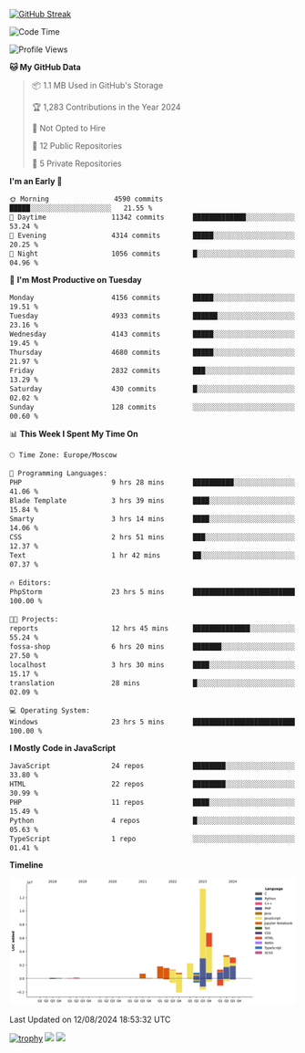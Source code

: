 [![GitHub Streak](https://github-readme-streak-stats.herokuapp.com/?user=yogik10)](https://git.io/streak-stats)
<!--START_SECTION:waka-->
![Code Time](http://img.shields.io/badge/Code%20Time-779%20hrs%2011%20mins-blue)

![Profile Views](http://img.shields.io/badge/Profile%20Views-0-blue)

**🐱 My GitHub Data** 

> 📦 1.1 MB Used in GitHub's Storage 
 > 
> 🏆 1,283 Contributions in the Year 2024
 > 
> 🚫 Not Opted to Hire
 > 
> 📜 12 Public Repositories 
 > 
> 🔑 5 Private Repositories 
 > 
**I'm an Early 🐤** 

```text
🌞 Morning                4590 commits        █████░░░░░░░░░░░░░░░░░░░░   21.55 % 
🌆 Daytime                11342 commits       █████████████░░░░░░░░░░░░   53.24 % 
🌃 Evening                4314 commits        █████░░░░░░░░░░░░░░░░░░░░   20.25 % 
🌙 Night                  1056 commits        █░░░░░░░░░░░░░░░░░░░░░░░░   04.96 % 
```
📅 **I'm Most Productive on Tuesday** 

```text
Monday                   4156 commits        █████░░░░░░░░░░░░░░░░░░░░   19.51 % 
Tuesday                  4933 commits        ██████░░░░░░░░░░░░░░░░░░░   23.16 % 
Wednesday                4143 commits        █████░░░░░░░░░░░░░░░░░░░░   19.45 % 
Thursday                 4680 commits        █████░░░░░░░░░░░░░░░░░░░░   21.97 % 
Friday                   2832 commits        ███░░░░░░░░░░░░░░░░░░░░░░   13.29 % 
Saturday                 430 commits         █░░░░░░░░░░░░░░░░░░░░░░░░   02.02 % 
Sunday                   128 commits         ░░░░░░░░░░░░░░░░░░░░░░░░░   00.60 % 
```


📊 **This Week I Spent My Time On** 

```text
🕑︎ Time Zone: Europe/Moscow

💬 Programming Languages: 
PHP                      9 hrs 28 mins       ██████████░░░░░░░░░░░░░░░   41.06 % 
Blade Template           3 hrs 39 mins       ████░░░░░░░░░░░░░░░░░░░░░   15.84 % 
Smarty                   3 hrs 14 mins       ████░░░░░░░░░░░░░░░░░░░░░   14.06 % 
CSS                      2 hrs 51 mins       ███░░░░░░░░░░░░░░░░░░░░░░   12.37 % 
Text                     1 hr 42 mins        ██░░░░░░░░░░░░░░░░░░░░░░░   07.37 % 

🔥 Editors: 
PhpStorm                 23 hrs 5 mins       █████████████████████████   100.00 % 

🐱‍💻 Projects: 
reports                  12 hrs 45 mins      ██████████████░░░░░░░░░░░   55.24 % 
fossa-shop               6 hrs 20 mins       ███████░░░░░░░░░░░░░░░░░░   27.50 % 
localhost                3 hrs 30 mins       ████░░░░░░░░░░░░░░░░░░░░░   15.17 % 
translation              28 mins             █░░░░░░░░░░░░░░░░░░░░░░░░   02.09 % 

💻 Operating System: 
Windows                  23 hrs 5 mins       █████████████████████████   100.00 % 
```

**I Mostly Code in JavaScript** 

```text
JavaScript               24 repos            ████████░░░░░░░░░░░░░░░░░   33.80 % 
HTML                     22 repos            ████████░░░░░░░░░░░░░░░░░   30.99 % 
PHP                      11 repos            ████░░░░░░░░░░░░░░░░░░░░░   15.49 % 
Python                   4 repos             █░░░░░░░░░░░░░░░░░░░░░░░░   05.63 % 
TypeScript               1 repo              ░░░░░░░░░░░░░░░░░░░░░░░░░   01.41 % 
```



**Timeline**

![Lines of Code chart](https://raw.githubusercontent.com/Yogik10/Yogik10/main/assets/bar_graph.png)


 Last Updated on 12/08/2024 18:53:32 UTC
<!--END_SECTION:waka-->
[![trophy](https://github-profile-trophy.vercel.app/?username=yogik10)](https://github.com/ryo-ma/github-profile-trophy)
![](https://github-profile-summary-cards.vercel.app/api/cards/profile-details?username=yogik10&theme=solarized_dark)
![](https://github-profile-summary-cards.vercel.app/api/cards/most-commit-language?username=yogik10&theme=solarized_dark)


